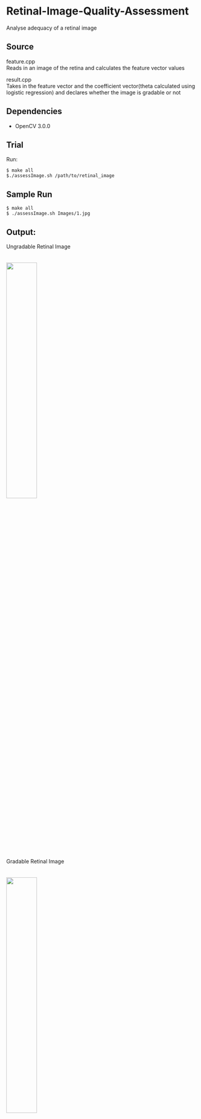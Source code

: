 # Retinal-Image-Quality-Assessment
Analyse adequacy of a retinal image

## Source
feature.cpp<br>
Reads in an image of the retina and calculates the feature vector values

result.cpp<br>
Takes in the feature vector and the coefficient vector(theta calculated using logistic regression) and declares whether the image is gradable or not

## Dependencies
* OpenCV 3.0.0

## Trial

Run: 
```
$ make all
$./assessImage.sh /path/to/retinal_image
```

## Sample Run
```
$ make all
$ ./assessImage.sh Images/1.jpg
```
## Output:
Ungradable Retinal Image<br>
<br><br>
<img src = "https://raw.githubusercontent.com/Kavitha-G/Retinal-Image-Quality-Assessment/master/SampleImages/IMG_00923.jpg" width = "40%" />
<br><br>
Gradable Retinal Image<br>
<br><br>
<img src = "https://raw.githubusercontent.com/Kavitha-G/Retinal-Image-Quality-Assessment/master/SampleImages/IMG_00924.jpg" width = "40%" />
<br><br>

  
